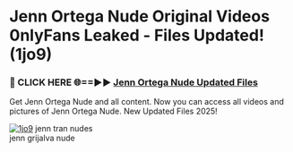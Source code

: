 # Jenn Ortega Nude Original Videos 0nlyFans Leaked - Files Updated! (1jo9)

<h3>🔴 CLICK HERE 🌐==►► <a href="https://tinyurl.com/5h6xmrr3" rel="nofollow">Jenn Ortega Nude Updated Files</a></h3>

Get Jenn Ortega Nude and all content. Now you can access all videos and pictures of Jenn Ortega Nude. New Updated Files 2025!

[![1jo9](https://i.imgur.com/KVD873Z.gif)](https://tinyurl.com/5h6xmrr3)
jenn tran nudes<br>
jenn grijalva nude